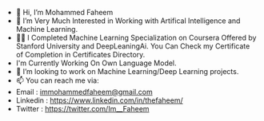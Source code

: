 - 👋 Hi, I’m Mohammed Faheem
- 👀 I’m Very Much Interested in Working with Artifical Intelligence and Machine Learning.
- 👨‍🎓 I Completed Machine Learning Specialization on Coursera Offered by Stanford University and DeepLeaningAi.
     You Can Check my Certificate of Completion in Certificates Directory.
- I'm Currently Working On Own Language Model.
- 💞️ I’m looking to work on Machine Learning/Deep Learning projects.
- 📫 You can reach me via:
- Email : immohammedfaheem@gmail.com
- Linkedin : https://www.linkedin.com/in/thefaheem/
- Twitter : https://twitter.com/Im__Faheem

<!---
ImMohammedFaheem/ImMohammedFaheem is a ✨ special ✨ repository because its `README.md` (this file) appears on your GitHub profile.
You can click the Preview link to take a look at your changes.
--->
